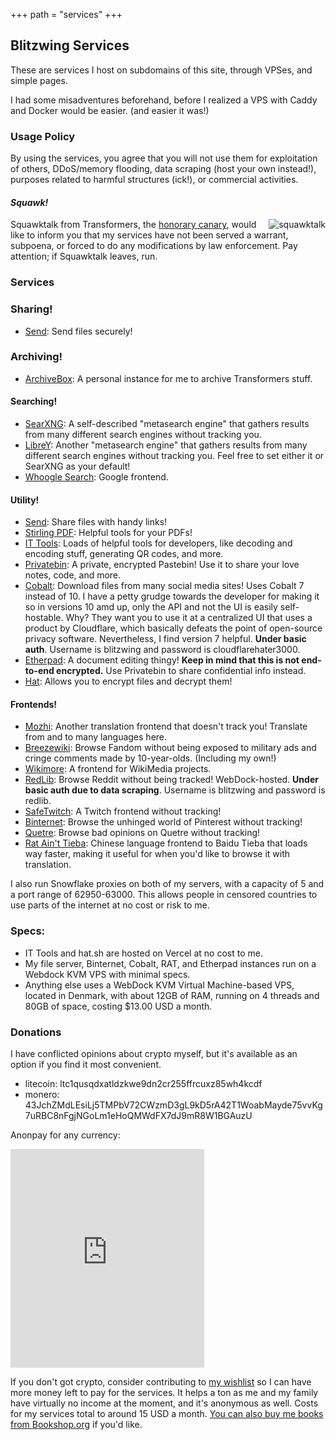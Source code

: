 +++
path = "services"
+++

Blitzwing Services
------------------

These are services I host on subdomains of this site, through VPSes, and simple pages.

I had some misadventures beforehand, before I realized a VPS with Caddy and Docker would be easier. (and easier it was!)

### Usage Policy

By using the services, you agree that you will not use them for exploitation of others, DDoS/memory flooding, data scraping (host your own instead!), purposes related to harmful structures (ick!), or commercial activities.

#### _Squawk!_

<span style="float:right;">![squawktalk](/squawktalk.png)</span> Squawktalk from Transformers, the [honorary canary](https://www.eff.org/deeplinks/2014/04/warrant-canary-faq), would like to inform you that my services have not been served a warrant, subpoena, or forced to do any modifications by law enforcement. Pay attention; if Squawktalk leaves, run.

### Services

### Sharing!

*   [Send](https://send.blitzw.in): Send files securely!

### Archiving!

*   [ArchiveBox](https://ab.blitzw.in): A personal instance for me to archive Transformers stuff.

#### Searching!

*   [SearXNG](https://search.blitzw.in/): A self-described "metasearch engine" that gathers results from many different search engines without tracking you.
*   [LibreY](https://libre.blitzw.in/): Another "metasearch engine" that gathers results from many different search engines without tracking you. Feel free to set either it or SearXNG as your default!
*   [Whoogle Search](https://wh.blitzw.in): Google frontend.


#### Utility!
*   [Send](https://send.blitzw.in): Share files with handy links!
*   [Stirling PDF](https://pdf.blitzw.in): Helpful tools for your PDFs!
*   [IT Tools](https://tools.blitzw.in): Loads of helpful tools for developers, like decoding and encoding stuff, generating QR codes, and more.
*   [Privatebin](https://bin.blitzw.in): A private, encrypted Pastebin! Use it to share your love notes, code, and more.
*   [Cobalt](https://co.blitzw.in): Download files from many social media sites! Uses Cobalt 7 instead of 10. I have a petty grudge towards the developer for making it so in versions 10 amd up, only the API and not the UI is easily self-hostable. Why? They want you to use it at a centralized UI that uses a product by Cloudflare, which basically defeats the point of open-source privacy software. Nevertheless, I find version 7 helpful. **Under basic auth**. Username is blitzwing and password is cloudflarehater3000.
*   [Etherpad](https://eth.blitzw.in): A document editing thingy! **Keep in mind that this is not end-to-end encrypted.** Use Privatebin to share confidential info instead.
*   [Hat](https://hat.blitzw.in): Allows you to encrypt files and decrypt them!

#### Frontends!

*   [Mozhi](https://moz.blitzw.in): Another translation frontend that doesn't track you! Translate from and to many languages here.
*   [Breezewiki](https://fan.blitzw.in): Browse Fandom without being exposed to military ads and cringe comments made by 10-year-olds. (Including my own!)
*   [Wikimore](https://wikimore.blitzw.in): A frontend for WikiMedia projects.
*   [RedLib](https://rl.blitzw.in): Browse Reddit without being tracked! WebDock-hosted. **Under basic auth due to data scraping**. Username is blitzwing and password is redlib.
*   [SafeTwitch](https://twitch.blitzw.in): A Twitch frontend without tracking!
*   [Binternet](https://pin.blitzw.in): Browse the unhinged world of Pinterest without tracking!
*   [Quetre](https://q.blitzw.in): Browse bad opinions on Quetre without tracking!
*   [Rat Ain't Tieba](https://rat.blitzw.in): Chinese language frontend to Baidu Tieba that loads way faster, making it useful for when you'd like to browse it with translation.

I also run Snowflake proxies on both of my servers, with a capacity of 5 and a port range of 62950-63000. This allows people in censored countries to use parts of the internet at no cost or risk to me.

### Specs:

* IT Tools and hat.sh are hosted on Vercel at no cost to me.
* My file server, Binternet, Cobalt, RAT, and Etherpad instances run on a Webdock KVM VPS with minimal specs.
* Anything else uses a WebDock KVM Virtual Machine-based VPS, located in Denmark, with about 12GB of RAM, running on 4 threads and 80GB of space, costing $13.00 USD a month.

### Donations
I have conflicted opinions about crypto myself, but it's available as an option if you find it most convenient.

* litecoin: ltc1qusqdxatldzkwe9dn2cr255ffrcuxz85wh4kcdf
* monero: 43JchZMdLEsiLj5TMPbV72CWzmD3gL9kD5rA42T1WoabMayde75vvKg7uRBC8nFgjNGoLm1eHoQMWdFX7dJ9mR8W1BGAuzU

Anonpay for any currency:

<iframe src="https://trocador.app/anonpay/?ticker_to=xmr&network_to=Mainnet&donation=True&simple_mode=True&ticker_from=xmr&network_from=Mainnet&bgcolor=&address=83r6YnuwnsVXNvHmurMFYf3Urufw54rKic1Ka5ysgSv5Wvp1UrCi5UnB2vfQnxmmTp1W2JYqk452QAgqV83SpqK8D7xy7gd" width="310" height="350" style="border:0" scrolling="no"></iframe> 

If you don't got crypto, consider contributing to [my wishlist](https://throne.com/gigirassy) so I can have more money left to pay for the services. It helps a ton as me and my family have virtually no income at the moment, and it's anonymous as well. Costs for my services total to around 15 USD a month. [You can also buy me books from Bookshop.org](https://bookshop.org/wishlists/61ca8d380887896314d43867300b67839f0ef315) if you'd like.
